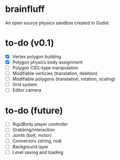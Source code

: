 # brainfluff
An open source physics sandbox created in Godot

# to-do (v0.1)
- [x] Vertex polygon building
- [x] Polygon physics body assignment
- [ ] Polygon CSG-type manipulation
- [ ] Modifiable verticies (translation, deletion)
- [ ] Modifiable polygons (translation, rotation, scaling)
- [ ] Grid system
- [ ] Editor camera

# to-do (future)
- [ ] RigidBody player controller
- [ ] Grabbing/interaction
- [ ] Joints (bolt, motor)
- [ ] Connectors (string, rod)
- [ ] Background layer
- [ ] Level saving and loading
